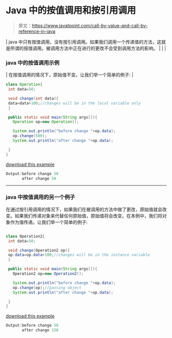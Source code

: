 # Java 中的按值调用和按引用调用

> 原文：<https://www.javatpoint.com/call-by-value-and-call-by-reference-in-java>

| java 中只有按值调用，没有按引用调用。如果我们调用一个传递值的方法，这就是所谓的按值调用。被调用方法中正在进行的更改不会受到调用方法的影响。 |
|  |

### java 中的按值调用示例

| 在按值调用的情况下，原始值不变。让我们举一个简单的例子: |

```java
class Operation{
 int data=50;

 void change(int data){
 data=data+100;//changes will be in the local variable only
 }

 public static void main(String args[]){
   Operation op=new Operation();

   System.out.println("before change "+op.data);
   op.change(500);
   System.out.println("after change "+op.data);

 }
}

```

[download this example](src/oops/callbyvalue1.zip)

```java
Output:before change 50
       after change 50				

```

* * *

### java 中按值调用的另一个例子

在通过按引用调用的情况下，如果我们在被调用的方法中做了更改，原始值就会改变。如果我们传递对象来代替任何原始值，原始值将会改变。在本例中，我们将对象作为值传递。让我们举一个简单的例子:

```java

class Operation2{
 int data=50;

 void change(Operation2 op){
 op.data=op.data+100;//changes will be in the instance variable
 }

 public static void main(String args[]){
   Operation2 op=new Operation2();

   System.out.println("before change "+op.data);
   op.change(op);//passing object
   System.out.println("after change "+op.data);

 }
}

```

[download this example](src/oops/callbyvalue2.zip)

```java
Output:before change 50
       after change 150				

```